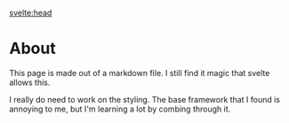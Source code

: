 <svelte:head>
  <title>About</title>
</svelte:head>

# About

This page is made out of a markdown file.  I still find it magic that svelte allows this.  

I really do need to work on the styling.  The base framework that I found is annoying to me, but I'm learning a lot by combing through it.  